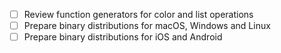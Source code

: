 - [ ] Review function generators for color and list operations
- [ ] Prepare binary distributions for macOS, Windows and Linux
- [ ] Prepare binary distributions for iOS and Android